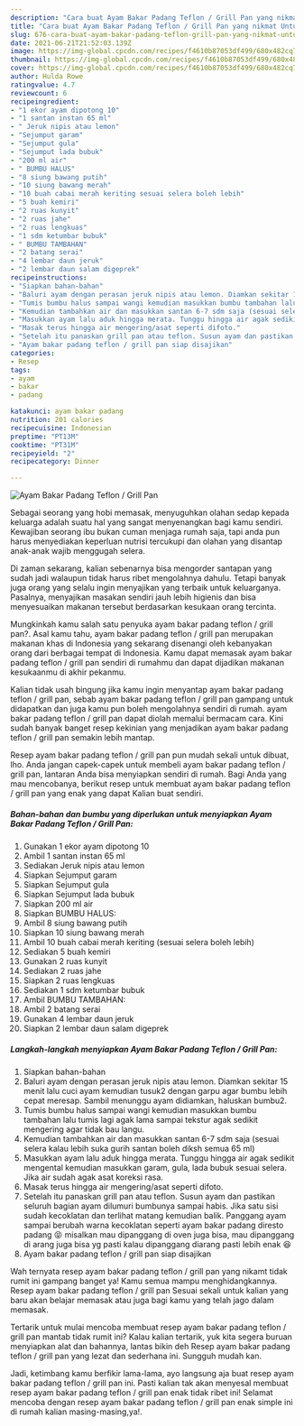 ```yaml
---
description: "Cara buat Ayam Bakar Padang Teflon / Grill Pan yang nikmat Untuk Jualan"
title: "Cara buat Ayam Bakar Padang Teflon / Grill Pan yang nikmat Untuk Jualan"
slug: 676-cara-buat-ayam-bakar-padang-teflon-grill-pan-yang-nikmat-untuk-jualan
date: 2021-06-21T21:52:03.139Z
image: https://img-global.cpcdn.com/recipes/f4610b87053df499/680x482cq70/ayam-bakar-padang-teflon-grill-pan-foto-resep-utama.jpg
thumbnail: https://img-global.cpcdn.com/recipes/f4610b87053df499/680x482cq70/ayam-bakar-padang-teflon-grill-pan-foto-resep-utama.jpg
cover: https://img-global.cpcdn.com/recipes/f4610b87053df499/680x482cq70/ayam-bakar-padang-teflon-grill-pan-foto-resep-utama.jpg
author: Hulda Rowe
ratingvalue: 4.7
reviewcount: 6
recipeingredient:
- "1 ekor ayam dipotong 10"
- "1 santan instan 65 ml"
- " Jeruk nipis atau lemon"
- "Sejumput garam"
- "Sejumput gula"
- "Sejumput lada bubuk"
- "200 ml air"
- " BUMBU HALUS"
- "8 siung bawang putih"
- "10 siung bawang merah"
- "10 buah cabai merah keriting sesuai selera boleh lebih"
- "5 buah kemiri"
- "2 ruas kunyit"
- "2 ruas jahe"
- "2 ruas lengkuas"
- "1 sdm ketumbar bubuk"
- " BUMBU TAMBAHAN"
- "2 batang serai"
- "4 lembar daun jeruk"
- "2 lembar daun salam digeprek"
recipeinstructions:
- "Siapkan bahan-bahan"
- "Baluri ayam dengan perasan jeruk nipis atau lemon. Diamkan sekitar 15 menit lalu cuci ayam kemudian tusuk2 dengan garpu agar bumbu lebih cepat meresap. Sambil menunggu ayam didiamkan, haluskan bumbu2."
- "Tumis bumbu halus sampai wangi kemudian masukkan bumbu tambahan lalu tumis lagi agak lama sampai tekstur agak sedikit mengering agar tidak bau langu."
- "Kemudian tambahkan air dan masukkan santan 6-7 sdm saja (sesuai selera kalau lebih suka gurih santan boleh diksh semua 65 ml)"
- "Masukkan ayam lalu aduk hingga merata. Tunggu hingga air agak sedikit mengental kemudian masukkan garam, gula, lada bubuk sesuai selera. Jika air sudah agak asat koreksi rasa."
- "Masak terus hingga air mengering/asat seperti difoto."
- "Setelah itu panaskan grill pan atau teflon. Susun ayam dan pastikan seluruh bagian ayam dilumuri bumbunya sampai habis. Jika satu sisi sudah kecoklatan dan terlihat matang kemudian balik. Panggang ayam sampai berubah warna kecoklatan seperti ayam bakar padang diresto padang 😝 misalkan mau dipanggang di oven juga bisa, mau dipanggang di arang juga bisa yg pasti kalau dipanggang diarang pasti lebih enak 😆"
- "Ayam bakar padang teflon / grill pan siap disajikan"
categories:
- Resep
tags:
- ayam
- bakar
- padang

katakunci: ayam bakar padang 
nutrition: 201 calories
recipecuisine: Indonesian
preptime: "PT13M"
cooktime: "PT31M"
recipeyield: "2"
recipecategory: Dinner

---
```



![Ayam Bakar Padang Teflon / Grill Pan](https://img-global.cpcdn.com/recipes/f4610b87053df499/680x482cq70/ayam-bakar-padang-teflon-grill-pan-foto-resep-utama.jpg)

Sebagai seorang yang hobi memasak, menyuguhkan olahan sedap kepada keluarga adalah suatu hal yang sangat menyenangkan bagi kamu sendiri. Kewajiban seorang ibu bukan cuman menjaga rumah saja, tapi anda pun harus menyediakan keperluan nutrisi tercukupi dan olahan yang disantap anak-anak wajib menggugah selera.

Di zaman  sekarang, kalian sebenarnya bisa mengorder santapan yang sudah jadi walaupun tidak harus ribet mengolahnya dahulu. Tetapi banyak juga orang yang selalu ingin menyajikan yang terbaik untuk keluarganya. Pasalnya, menyajikan masakan sendiri jauh lebih higienis dan bisa menyesuaikan makanan tersebut berdasarkan kesukaan orang tercinta. 



Mungkinkah kamu salah satu penyuka ayam bakar padang teflon / grill pan?. Asal kamu tahu, ayam bakar padang teflon / grill pan merupakan makanan khas di Indonesia yang sekarang disenangi oleh kebanyakan orang dari berbagai tempat di Indonesia. Kamu dapat memasak ayam bakar padang teflon / grill pan sendiri di rumahmu dan dapat dijadikan makanan kesukaanmu di akhir pekanmu.

Kalian tidak usah bingung jika kamu ingin menyantap ayam bakar padang teflon / grill pan, sebab ayam bakar padang teflon / grill pan gampang untuk didapatkan dan juga kamu pun boleh mengolahnya sendiri di rumah. ayam bakar padang teflon / grill pan dapat diolah memalui bermacam cara. Kini sudah banyak banget resep kekinian yang menjadikan ayam bakar padang teflon / grill pan semakin lebih mantap.

Resep ayam bakar padang teflon / grill pan pun mudah sekali untuk dibuat, lho. Anda jangan capek-capek untuk membeli ayam bakar padang teflon / grill pan, lantaran Anda bisa menyiapkan sendiri di rumah. Bagi Anda yang mau mencobanya, berikut resep untuk membuat ayam bakar padang teflon / grill pan yang enak yang dapat Kalian buat sendiri.

<!--inarticleads1-->

##### Bahan-bahan dan bumbu yang diperlukan untuk menyiapkan Ayam Bakar Padang Teflon / Grill Pan:

1. Gunakan 1 ekor ayam dipotong 10
1. Ambil 1 santan instan 65 ml
1. Sediakan  Jeruk nipis atau lemon
1. Siapkan Sejumput garam
1. Siapkan Sejumput gula
1. Siapkan Sejumput lada bubuk
1. Siapkan 200 ml air
1. Siapkan  BUMBU HALUS:
1. Ambil 8 siung bawang putih
1. Siapkan 10 siung bawang merah
1. Ambil 10 buah cabai merah keriting (sesuai selera boleh lebih)
1. Sediakan 5 buah kemiri
1. Gunakan 2 ruas kunyit
1. Sediakan 2 ruas jahe
1. Siapkan 2 ruas lengkuas
1. Sediakan 1 sdm ketumbar bubuk
1. Ambil  BUMBU TAMBAHAN:
1. Ambil 2 batang serai
1. Gunakan 4 lembar daun jeruk
1. Siapkan 2 lembar daun salam digeprek




<!--inarticleads2-->

##### Langkah-langkah menyiapkan Ayam Bakar Padang Teflon / Grill Pan:

1. Siapkan bahan-bahan
1. Baluri ayam dengan perasan jeruk nipis atau lemon. Diamkan sekitar 15 menit lalu cuci ayam kemudian tusuk2 dengan garpu agar bumbu lebih cepat meresap. Sambil menunggu ayam didiamkan, haluskan bumbu2.
1. Tumis bumbu halus sampai wangi kemudian masukkan bumbu tambahan lalu tumis lagi agak lama sampai tekstur agak sedikit mengering agar tidak bau langu.
1. Kemudian tambahkan air dan masukkan santan 6-7 sdm saja (sesuai selera kalau lebih suka gurih santan boleh diksh semua 65 ml)
1. Masukkan ayam lalu aduk hingga merata. Tunggu hingga air agak sedikit mengental kemudian masukkan garam, gula, lada bubuk sesuai selera. Jika air sudah agak asat koreksi rasa.
1. Masak terus hingga air mengering/asat seperti difoto.
1. Setelah itu panaskan grill pan atau teflon. Susun ayam dan pastikan seluruh bagian ayam dilumuri bumbunya sampai habis. Jika satu sisi sudah kecoklatan dan terlihat matang kemudian balik. Panggang ayam sampai berubah warna kecoklatan seperti ayam bakar padang diresto padang 😝 misalkan mau dipanggang di oven juga bisa, mau dipanggang di arang juga bisa yg pasti kalau dipanggang diarang pasti lebih enak 😆
1. Ayam bakar padang teflon / grill pan siap disajikan




Wah ternyata resep ayam bakar padang teflon / grill pan yang nikamt tidak rumit ini gampang banget ya! Kamu semua mampu menghidangkannya. Resep ayam bakar padang teflon / grill pan Sesuai sekali untuk kalian yang baru akan belajar memasak atau juga bagi kamu yang telah jago dalam memasak.

Tertarik untuk mulai mencoba membuat resep ayam bakar padang teflon / grill pan mantab tidak rumit ini? Kalau kalian tertarik, yuk kita segera buruan menyiapkan alat dan bahannya, lantas bikin deh Resep ayam bakar padang teflon / grill pan yang lezat dan sederhana ini. Sungguh mudah kan. 

Jadi, ketimbang kamu berfikir lama-lama, ayo langsung aja buat resep ayam bakar padang teflon / grill pan ini. Pasti kalian tak akan menyesal membuat resep ayam bakar padang teflon / grill pan enak tidak ribet ini! Selamat mencoba dengan resep ayam bakar padang teflon / grill pan enak simple ini di rumah kalian masing-masing,ya!.

